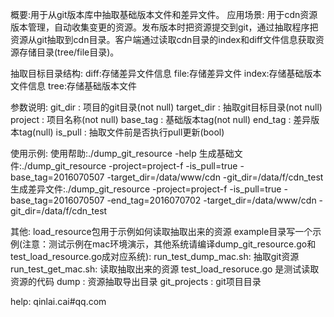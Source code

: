概要:用于从git版本库中抽取基础版本文件和差异文件。
应用场景:
    用于cdn资源版本管理，自动收集变更的资源。发布版本时把资源提交到git，通过抽取程序把资源从git抽取到cdn目录。客户端通过读取cdn目录的index和diff文件信息获取资源存储目录(tree/file目录)。

抽取目标目录结构:
    diff:存储差异文件信息
    file:存储差异文件
    index:存储基础版本文件信息
    tree:存储基础版本文件
    
参数说明:
    git_dir : 项目的git目录(not null)
    target_dir : 抽取git目标目录(not null)
    project : 项目名称(not null)
    base_tag : 基础版本tag(not null)
    end_tag : 差异版本tag(null)
    is_pull : 抽取文件前是否执行pull更新(bool)

使用示例:
    使用帮助:./dump_git_resource -help
    生成基础文件:./dump_git_resource -project=project-f -is_pull=true -base_tag=2016070507 -target_dir=/data/www/cdn -git_dir=/data/f/cdn_test
    生成差异文件:./dump_git_resource -project=project-f -is_pull=true -base_tag=2016070507 -end_tag=2016070702 -target_dir=/data/www/cdn -git_dir=/data/f/cdn_test

其他:
    load_resource包用于示例如何读取抽取出来的资源
    example目录写一个示例(注意：测试示例在mac环境演示，其他系统请编译dump_git_resource.go和test_load_resource.go成对应系统):
        run_test_dump_mac.sh:    抽取git资源
        run_test_get_mac.sh:     读取抽取出来的资源
        test_load_resoruce.go 是测试读取资源的代码
        dump : 资源抽取导出目录
        git_projects : git项目目录


help:
    qinlai.cai#qq.com